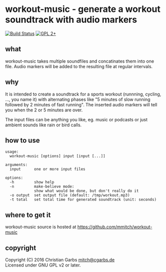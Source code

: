 workout-music - generate a workout soundtrack with audio markers
================================================================

[![Build Status](https://travis-ci.org/mmitch/workout-music.svg?branch=master)](https://travis-ci.org/mmitch/workout-music)
[![GPL 2+](https://img.shields.io/badge/license-GPL%202%2B-blue.svg)](http://www.gnu.org/licenses/gpl-2.0-standalone.html)


what
----

workout-music takes multiple soundfiles and concatinates them into one
file.  Audio markers will be added to the resulting file at regular
intervals.


why
---

It is intended to create a soundtrack for a sports workout (runnning,
cycling, ..., you name it) with alternating phases like "5 minutes of
slow running followed by 2 minutes of fast running".  The inserted
audio markers will tell you when the 2 or 5 minutes are over.

The input files can be anything you like, eg. music or podcasts or
just ambient sounds like rain or bird calls.


how to use
----------

```
usage:
  workout-music [options] input [input [...]]

arguments:
  input      one or more input files

options:
  -h         show help
  -n         make-believe mode:
             show what would be done, but don't really do it
  -o output  set output file (default: /tmp/workout.mp3)
  -t total   set total time for generated soundtrack (unit: seconds)
```


where to get it
---------------

workout-music source is hosted at https://github.com/mmitch/workout-music


copyright
---------

Copyright (C) 2016  Christian Garbs <mitch@cgarbs.de>  
Licensed under GNU GPL v2 or later.
